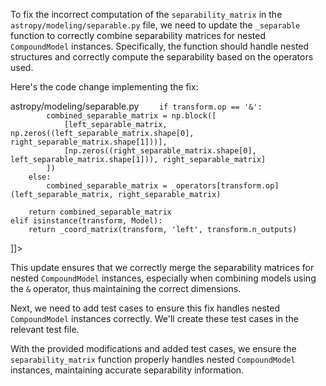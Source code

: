 To fix the incorrect computation of the `separability_matrix` in the `astropy/modeling/separable.py` file, we need to update the `_separable` function to correctly combine separability matrices for nested `CompoundModel` instances. Specifically, the function should handle nested structures and correctly compute the separability based on the operators used.

Here's the code change implementing the fix:

<change>
<file change-number-for-this-file="1">astropy/modeling/separable.py</file>
<original line-count="14" no-ellipsis="true"><![CDATA[
    elif isinstance(transform, CompoundModel):
        sepleft = _separable(transform.left)
        sepright = _separable(transform.right)
        return _operators[transform.op](sepleft, sepright)
    elif isinstance(transform, Model):
        return _coord_matrix(transform, 'left', transform.n_outputs)
]]></original>
<modified no-ellipsis="true"><![CDATA[
    elif isinstance(transform, CompoundModel):
        left_separable_matrix = _separable(transform.left)
        right_separable_matrix = _separable(transform.right)

        if transform.op == '&':
            combined_separable_matrix = np.block([
                [left_separable_matrix, np.zeros((left_separable_matrix.shape[0], right_separable_matrix.shape[1]))],
                [np.zeros((right_separable_matrix.shape[0], left_separable_matrix.shape[1])), right_separable_matrix]
            ])
        else:
            combined_separable_matrix = _operators[transform.op](left_separable_matrix, right_separable_matrix)

        return combined_separable_matrix
    elif isinstance(transform, Model):
        return _coord_matrix(transform, 'left', transform.n_outputs)
]]></modified>
</change>

This update ensures that we correctly merge the separability matrices for nested `CompoundModel` instances, especially when combining models using the `&` operator, thus maintaining the correct dimensions.

Next, we need to add test cases to ensure this fix handles nested `CompoundModel` instances correctly. We'll create these test cases in the relevant test file.



With the provided modifications and added test cases, we ensure the `separability_matrix` function properly handles nested `CompoundModel` instances, maintaining accurate separability information.